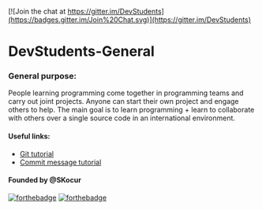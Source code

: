 [![Join the chat at https://gitter.im/DevStudents](https://badges.gitter.im/Join%20Chat.svg)](https://gitter.im/DevStudents)
# DevStudents-General

### General purpose:
People learning programming come together in programming teams and carry out joint projects. Anyone can start their own project and engage others to help. The main goal is to learn programming + learn to collaborate with others over a single source code in an international environment.

#### Useful links:
* [Git tutorial](https://try.github.io/)
* [Commit message tutorial](http://tbaggery.com/2008/04/19/a-note-about-git-commit-messages.html)


#### Founded by @SKocur

[![forthebadge](http://forthebadge.com/badges/built-with-love.svg)](https://github.com/DevStudents) [![forthebadge](http://forthebadge.com/badges/gluten-free.svg)](https://github.com/DevStudents)
